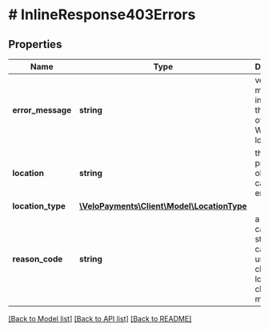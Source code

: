# # InlineResponse403Errors

## Properties

Name | Type | Description | Notes
------------ | ------------- | ------------- | -------------
**error_message** | **string** | verbose message indicating the nature of the error Will be localised | [optional]
**location** | **string** | the property or object that caused the error | [optional]
**location_type** | [**\VeloPayments\Client\Model\LocationType**](LocationType.md) |  | [optional]
**reason_code** | **string** | a camel-cased string that can be used by clients to localise client error messages | [optional]

[[Back to Model list]](../../README.md#models) [[Back to API list]](../../README.md#endpoints) [[Back to README]](../../README.md)
